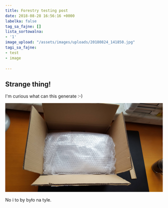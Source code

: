 ```yaml
---
title: Forestry testing post
date: 2018-08-28 16:56:16 +0000
labelka: false
tag_sa_fajne: []
lista_sortowalna:
- '1'
image_upload: "/assets/images/uploads/20180824_141850.jpg"
tagi_sa_fajne:
- test
- image

---
```

## **Strange thing!**

I'm curious what can this generate :-)

![](/assets/images/uploads/20180824_141850.jpg)

No i to by było na tyle.